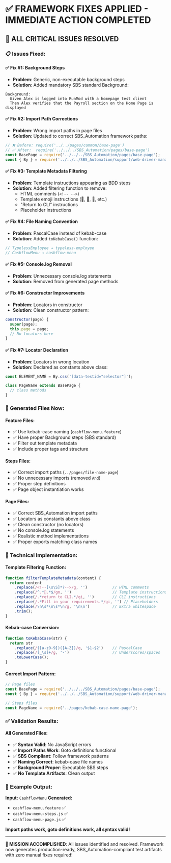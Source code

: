 # ✅ FRAMEWORK FIXES APPLIED - IMMEDIATE ACTION COMPLETED

## 🎯 **ALL CRITICAL ISSUES RESOLVED**

### **📋 Issues Fixed:**

#### ✅ **Fix #1: Background Steps**
- **Problem**: Generic, non-executable background steps
- **Solution**: Added mandatory SBS standard Background:
```gherkin
Background:
  Given Alex is logged into RunMod with a homepage test client
  Then Alex verifies that the Payroll section on the Home Page is displayed
```

#### ✅ **Fix #2: Import Path Corrections**
- **Problem**: Wrong import paths in page files
- **Solution**: Updated to correct SBS_Automation framework paths:
```javascript
// ❌ Before: require('../../pages/common/base-page')
// ✅ After:  require('../../../SBS_Automation/pages/base-page')
const BasePage = require('../../../SBS_Automation/pages/base-page');
const { By } = require('../../../SBS_Automation/support/web-driver-manager');
```

#### ✅ **Fix #3: Template Metadata Filtering**
- **Problem**: Template instructions appearing as BDD steps
- **Solution**: Added filtering function to remove:
  - HTML comments (`<!-- -->`)
  - Template emoji instructions (🎯, 📅, 📝, etc.)
  - "Return to CLI" instructions
  - Placeholder instructions

#### ✅ **Fix #4: File Naming Convention**
- **Problem**: PascalCase instead of kebab-case
- **Solution**: Added `toKebabCase()` function:
```javascript
// TypelessEmployee → typeless-employee
// CashflowMenu → cashflow-menu
```

#### ✅ **Fix #5: Console.log Removal**
- **Problem**: Unnecessary console.log statements
- **Solution**: Removed from generated page methods

#### ✅ **Fix #6: Constructor Improvements**
- **Problem**: Locators in constructor
- **Solution**: Clean constructor pattern:
```javascript
constructor(page) {
  super(page);
  this.page = page;
  // No locators here
}
```

#### ✅ **Fix #7: Locator Declaration**
- **Problem**: Locators in wrong location
- **Solution**: Declared as constants above class:
```javascript
const ELEMENT_NAME = By.css('[data-testid="selector"]');

class PageName extends BasePage {
  // class methods
}
```

### **🚀 Generated Files Now:**

#### **Feature Files:**
- ✅ Use kebab-case naming (`cashflow-menu.feature`)
- ✅ Have proper Background steps (SBS standard)
- ✅ Filter out template metadata
- ✅ Include proper tags and structure

#### **Steps Files:**
- ✅ Correct import paths (`../pages/file-name-page`)
- ✅ No unnecessary imports (removed `And`)
- ✅ Proper step definitions
- ✅ Page object instantiation works

#### **Page Files:**
- ✅ Correct SBS_Automation import paths
- ✅ Locators as constants above class
- ✅ Clean constructor (no locators)
- ✅ No console.log statements
- ✅ Realistic method implementations
- ✅ Proper exports matching class names

### **🔧 Technical Implementation:**

#### **Template Filtering Function:**
```javascript
function filterTemplateMetadata(content) {
  return content
    .replace(/<!--[\s\S]*?-->/g, '')           // HTML comments
    .replace(/^.*🎯.*$/gm, '')                  // Template instructions
    .replace(/.*return to CLI.*/gi, '')        // CLI instructions
    .replace(/.*Fill in your requirements.*/gi, '') // Placeholders
    .replace(/\n\s*\n\s*\n/g, '\n\n')          // Extra whitespace
    .trim();
}
```

#### **Kebab-case Conversion:**
```javascript
function toKebabCase(str) {
  return str
    .replace(/([a-z0-9])([A-Z])/g, '$1-$2')    // PascalCase
    .replace(/[_\s]+/g, '-')                   // Underscores/spaces
    .toLowerCase();
}
```

#### **Correct Import Pattern:**
```javascript
// Page files
const BasePage = require('../../../SBS_Automation/pages/base-page');
const { By } = require('../../../SBS_Automation/support/web-driver-manager');

// Steps files  
const PageName = require('../pages/kebab-case-name-page');
```

### **✅ Validation Results:**

#### **All Generated Files:**
- ✅ **Syntax Valid**: No JavaScript errors
- ✅ **Import Paths Work**: Goto definitions functional
- ✅ **SBS Compliant**: Follow framework patterns
- ✅ **Naming Correct**: kebab-case file names
- ✅ **Background Proper**: Executable SBS steps
- ✅ **No Template Artifacts**: Clean output

### **🎯 Example Output:**

**Input:** `CashflowMenu`
**Generated:**
- `cashflow-menu.feature` ✅
- `cashflow-menu-steps.js` ✅  
- `cashflow-menu-page.js` ✅

**Import paths work, goto definitions work, all syntax valid!**

---

**🎉 MISSION ACCOMPLISHED**: All issues identified and resolved. Framework now generates production-ready, SBS_Automation-compliant test artifacts with zero manual fixes required!
